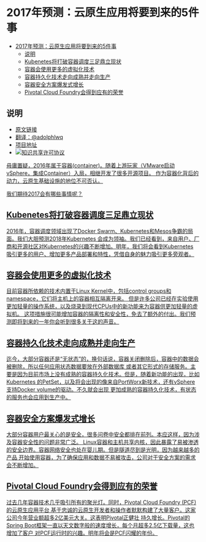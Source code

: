 # 2017年预测：云原生应用将要到来的5件事

<!-- TOC -->

- [2017年预测：云原生应用将要到来的5件事](#2017年预测云原生应用将要到来的5件事)
    - [说明](#说明)
    - [Kubenetes将打破容器调度三足鼎立现状](#kubenetes将打破容器调度三足鼎立现状)
    - [容器会使用更多的虚拟化技术](#容器会使用更多的虚拟化技术)
    - [容器持久化技术走向成熟并走向生产](#容器持久化技术走向成熟并走向生产)
    - [容器安全方案爆发式增长](#容器安全方案爆发式增长)
    - [Pivotal Cloud Foundry会得到应有的荣誉](#pivotal-cloud-foundry会得到应有的荣誉)

<!-- /TOC -->

## 说明
- [原文链接](http://www.pcquest.com/2017-predictions-five-things-to-come-for-cloud-native-applications/)
- [翻译：@adolphlwq](https://github.com/adolphlwq)
- [项目地址](https://github.com/adolphlwq/translate)
- <a rel="license" href="http://creativecommons.org/licenses/by-nc/4.0/"><img alt="知识共享许可协议" style="border-width:0" src="https://i.creativecommons.org/l/by-nc/4.0/80x15.png" />

毋庸置疑，2016年属于容器(container)。随着上游玩家（VMware启动vSphere，集成Container）入局，相继开发了很多开源项目。
作为容器化背后的动力，云原生基础设施的地位不可否认。

我们期待2017会有哪些事情呢？

## Kubenetes将打破容器调度三足鼎立现状
2016年，容器调度领域出现了Docker Swarm、Kubernetes和Mesos争霸的局面。我们大胆预测2018年Kubernetes
会成为领袖。我们已经看到，来自用户、厂商和开源社区对Kubernetes的兴趣不断增加。明年，我们将会看到Kubernetes
吸引更多的用户、增加更多产品部署和特性，凭借自身的魅力吸引更多旁观者。

## 容器会使用更多的虚拟化技术
目前容器所依赖的技术内置于Linux Kernel中，包括control groups和namespace，它们将主机上的容器相互隔离开来。
但是许多公司已经在实验使用更加轻量的操作系统，以及烧录到现代CPUs中的新功能来为容器供更加轻量的虚拟机。
这项措施很可能增加容器的隔离性和安全性，免去了额外的付出。我们预测即将到来的一年你会听到很多关于这的声音。

## 容器持久化技术走向成熟并走向生产
迄今，大部分容器还是“无状态”的，换句话说，容器关闭删除后，容器中的数据会被删除，所以任何应用状态数据要放在外部数据库
或者其它形式的存储服务。主要是因为目前市场上没有成熟的容器持久化技术。但是，随着新功能的出现，比如Kubernetes
的PetSet，以及将会出现的像来自PortWorx新技术，还有vSphere支持Docker volume的驱动。不久就会出现
更加成熟的容器持久化技术，有状态的服务也会应用到生产中。

## 容器安全方案爆发式增长
大部分容器用户最关心的是安全，很多问卷中安全都排在前列。本应这样，因为涉及容器安全性的问题非常广泛。
Linux容器和主机共享内核，因此暴露了易被渗透的安全边界。容器网络安全也处在婴儿期。但是隧道尽到是光明，因为越来越多的产品
开始使用容器，为了确保应用和数据不易被攻击，公司对于安全方案的需求会不断增加。

## Pivotal Cloud Foundry会得到应有的荣誉
过去几年容器技术几乎吸引所有的聚光灯。同时，Pivotal Cloud Foundry (PCF)的云原生应用平台
基于忠诚的云原生开发者和操作者默默构建了大量客户。这家公司今年营业额超多2亿美元大关。这表明Pivotal正健壮
持久增长。Pivotal的Spring Boot框架一直以天文数字般的速度增长，每个月超多2.5亿下载量，这也增加了客户
对PCF运行时的兴趣。明年将会是PCF闪耀的年份。
